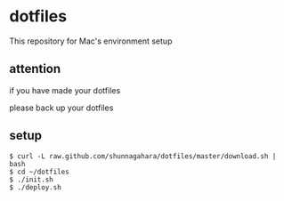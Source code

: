# dotfiles

This repository for Mac's environment setup

## attention

if you have made your dotfiles

please back up your dotfiles

## setup

```shellscript
$ curl -L raw.github.com/shunnagahara/dotfiles/master/download.sh | bash
$ cd ~/dotfiles
$ ./init.sh
$ ./deploy.sh
```
